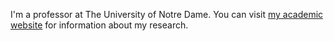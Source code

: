 I'm a professor at The University of Notre Dame. You can visit [my academic website](https://robertrosenbaum.github.io/robertrosenbaum/ndcnd.html) for information about my research.
